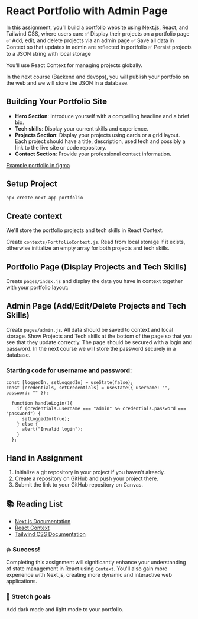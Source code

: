 # React Portfolio with Admin Page

In this assignment, you’ll build a portfolio website using Next.js, React, and Tailwind CSS, where users can:
✅ Display their projects on a portfolio page
✅ Add, edit, and delete projects via an admin page
✅ Save all data in Context so that updates in admin are reflected in portfolio
✅ Persist projects to a JSON string with local storage

You’ll use React Context for managing projects globally.

In the next course (Backend and devops), you will publish your portfolio on the web and we will store the JSON in a database.

## Building Your Portfolio Site

- **Hero Section**: Introduce yourself with a compelling headline and a brief bio.
- **Tech skills**: Display your current skills and experience.
- **Projects Section**: Display your projects using cards or a grid layout. Each project should have a title, description, used tech and possibly a link to the live site or code repository.
- **Contact Section**: Provide your professional contact information.

[Example portfolio in figma](https://www.figma.com/community/file/1116246660507537002)

## Setup Project

```bash
npx create-next-app portfolio
```

## Create context

We'll store the portfolio projects and tech skills in React Context.

Create `contexts/PortfolioContext.js`. Read from local storage if it exists, otherwise initialize an empty array for both projects and tech skills.

## Portfolio Page (Display Projects and Tech Skills)

Create `pages/index.js` and display the data you have in context together with your portfolio layout:

## Admin Page (Add/Edit/Delete Projects and Tech Skills)

Create `pages/admin.js`. All data should be saved to context and local storage.
Show Projects and Tech skills at the bottom of the page so that you see that they update correctly. The page should be secured with a login and password. In the next course we will store the password securely in a database.

### Starting code for username and password:

```
const [loggedIn, setLoggedIn] = useState(false);
const [credentials, setCredentials] = useState({ username: "", password: "" });

  function handleLogin(){
    if (credentials.username === "admin" && credentials.password === "password") {
      setLoggedIn(true);
    } else {
      alert("Invalid login");
    }
  };
```

## Hand in Assignment

1. Initialize a git repository in your project if you haven't already.
2. Create a repository on GitHub and push your project there.
3. Submit the link to your GitHub repository on Canvas.

## :books: Reading List

- [Next.js Documentation](https://nextjs.org/docs)
- [React Context](https://reactjs.org/docs/context.html)
- [Tailwind CSS Documentation](https://tailwindcss.com/docs)

### :boom: Success!

Completing this assignment will significantly enhance your understanding of state management in React using `Context`. You'll also gain more experience with Next.js, creating more dynamic and interactive web applications.

### :runner: Stretch goals

Add dark mode and light mode to your portfolio.
